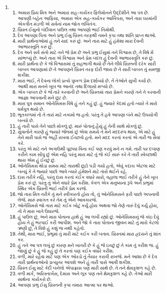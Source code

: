 <ol>
  <li>
    <ol>
      <li>અમારા પ્રિય મિત્ર અને અમારા સહ-કાર્યકર ફિલેમોનને ઉદ્દેશીને આ પત્ર છે. આપણી બહેન આફિયા, અમારા એક સહ-કાર્યકર આર્ખિપસ, અને તારા ઘરમાંની એકત્રીત મંડળી એ સર્વનાં નામ જોગ લખિતંગ.</li>
      <li>ખ્રિસ્ત ઈસુનો બંદીવાન પાઉલ તથા આપણો ભાઈ તિમોથી.</li>
      <li>દેવ આપણા પિતા અને પ્રભુ ઈસુ ખ્રિસ્ત તરફથી તમને કૃપા તથા શાંતિ પ્રાપ્ત થાઓ.</li>
      <li>મારી પ્રાર્થનાઓમાં હું તને યાદ કરું છું. અને તારા માટે હું હંમેશા મારા દેવની આભારસ્તુતિ કરું છું.</li>
      <li>દેવ અને સર્વ સંતો માટે તને જે પ્રેમ છે અને પ્રભુ ઈસુમાં તને વિશ્વાસ છે, તે વિષે મેં સાંભળ્યું છે. અને તારા એ વિશ્વાસ અને પ્રેમ બદલ હું દેવની આભારસ્તુતિ કરું છું.</li>
      <li>મારી પ્રાર્થના છે કે જે વિશ્વાસમાં તું સહભાગી થયો છે તેને લીધે ખ્રિસ્તની દરેક સારી બાબત આપણામાં છે તે આપણને ખ્રિસ્ત તરફ દોરી જાય છે તે સારી બાબત તું સમજી શકીશ.</li>
      <li>મારા ભાઈ, તેં દેવના લોકો પ્રત્યે પુષ્કળ પ્રેમ દર્શાવ્યો છે. તેં તેઓને સુખી કર્યા છે. આથી મારા મનને ખૂબ જ આનંદ તથા દિલાસો મળ્યો છે.</li>
      <li>એક બાબત છે કે જે તારે કરવાની છે અને ખ્રિસ્તમાં તારા પ્રેમને કારણે તને તે કરવાની આજ્ઞા આપવાની મને છૂટ છે.</li>
      <li>મારા પુત્ર સમાન ઓનેસિમસ વિષે હું તને કહું છું. હું જ્યારે કેદમાં હતો ત્યારે તે મારો ધર્મપુત્ર થયો છે.</li>
      <li>ભૂતકાળમાં તો તે તારાં માટે નકામો જ હતો. પરંતુ તે હવે આપણા બંને માટે ઉપયોગી બન્યો છે.</li>
      <li>હું તારી પાસે તેને પાછો મોકલું છું. મારું પોતાનું હૈયું હું તેની સાથે મોકલું છું.</li>
      <li>સુવાર્તાને કારણે હું જ્યારે જેલમાં છું એવા સમયે તે મને મદદરુંપ થાય, એ માટે હું તેને મારી પાસે જ અહીં રાખવા ઈચ્છતો હતો. મને મદદ કરતાં કરતાં એ તારી જ સેવા કરે.</li>
      <li>પરંતુ એ માટે તને અગાઉથી પૂછયા વિના કઈ પણ કરવું મને ન ગમે. તારી પર દબાણ કરીને કામ સોંપુ છું એમ નહિ પરંતુ મારા માટે તું જે કંઈ સારું કરે તે તારી સ્વેચ્છાથી થાય એમ હું ઈચ્છું છું.</li>
      <li>ઓનેસિમસ થોડા સમય માટે તારાથી છૂટો પડી ગયો હતો, એવું કદાચ એટલા માટે બન્યું કે તે જ્યારે પાછો આવે ત્યારે હંમેશને માટે તારો થઈને રહે.</li>
      <li>દાસ તરીકે નહિ, પરંતુ દાસ કરતાં કંઈક વધારે સારો, વહાલા ભાઈ તરીકે હું તેને ખૂબ પ્રેમ કરું છું. પરંતુ તું એને વધારે પ્રેમ કરીશ. કેવળ એક મનુષ્યના રૂપે અને પ્રભુમાં સ્થિર એક ખ્રિસ્તી ભાઈ તરીકે પ્રેમ કરજે.</li>
      <li>જો તારા મિત્ર તરીકે તું મને સ્વીકારતો હોય તો, તું ઓનેસિમસને ફરી પાછો અપનાવી લેજે. મારું સ્વાગત કરે તેમ તું એને આવકારજે.</li>
      <li>ઓનેસિમસે જો તારા માટે કઈક ખોટું કર્યુ હોય અથવા જો તેણે તારું દેવું કર્યુ હોય, તો તે મારા ખાતે ઉધારજે.</li>
      <li>હું પાઉલ છું, અને મારા પોતાના હાથે હું આ લખી રહ્યો છું. ઓનેસિમસનું જે કાંઇ દેવું હોય તે હું ભરપાઈ કરી આપીશ. અને જો કે તારા પોતાના જીવન માટે તું મારો કેટલો ઋણી છું, તે વિશે હું કશું જ નથી કહેતો.</li>
      <li>તેથી, મારા ભાઈ, પ્રભુમાં તું મારી માટે કઈક કરી બતાવ. ખ્રિસ્તમાં મારા હ્રદયને તું શાંત કર.</li>
      <li>હું તને આ પત્ર લખું છું કારણ મને ખાતરી છે કે હું જે ઇચ્છું છું તે કામ તું કરીશ જ. હું જાણું છું કે હું જે કહું છું તે કરતાં પણ કઈક વધારે કરીશ.</li>
      <li>વળી, મારે રહેવા માટે પણ એક ઓરડો તું તૈયાર કરાવી રાખજે. મને આશા છે કે દેવ તારી પ્રાર્થનાઓનો પ્રત્યુતર આપશે અને હું તારી પાસે આવી શકીશ.</li>
      <li>ખ્રિસ્ત ઈસુ માટે કેદી બનેલો એપાફ્રાસ પણ મારી સાથે છે. તે તને ક્ષેમકુશળ કહે છે.</li>
      <li>વળી માર્ક, અરિસ્તાર્ખસ, દેમાસ અને લૂક પણ તને ક્ષેમકુશળ કહે છે. તેઓ મારી સાથેના કાર્યકરો છે.</li>
      <li>આપણા પ્રભુ ઈસુ ખ્રિસ્તની કૃપા તમારા આત્મા પર થાઓ.</li>
    </ol>
  </li>
</ol>